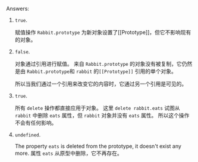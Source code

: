 
Answers:

1. `true`. 

    赋值操作 `Rabbit.prototype` 为新对象设置了[[Prototype]]，但它不影响现有的对象。

2. `false`. 

    对象通过引用进行赋值。 来自 `Rabbit.prototype` 的对象没有被复制，它仍然是由 `Rabbit.prototype`和 `rabbit` 的`[[Prototype]]` 引用的单个对象。

    所以当我们通过一个引用来改变它的内容时，它通过另一个引用是可见的。

3. `true`.

    所有 `delete` 操作都直接应用于对象。 这里 `delete rabbit.eats` 试图从 `rabbit` 中删除 `eats` 属性，但 `rabbit` 对象并没有 `eats` 属性。 所以这个操作不会有任何影响。

4. `undefined`.

    The property `eats` is deleted from the prototype, it doesn't exist any more.
    属性 `eats` 从原型中删除，它不再存在。